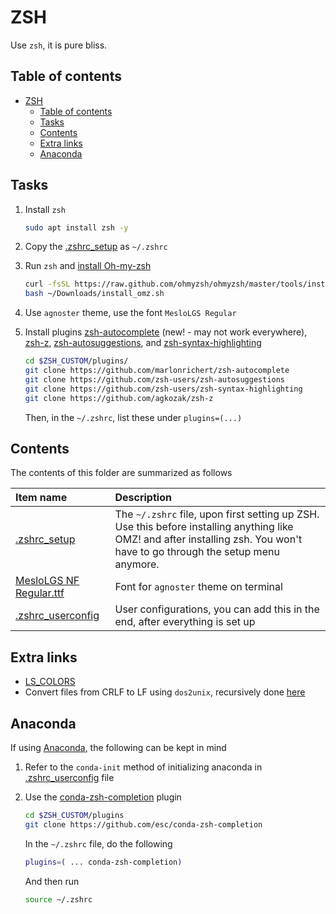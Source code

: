# ZSH

Use `zsh`, it is pure bliss.

## Table of contents

- [ZSH](#zsh)
    - [Table of contents](#table-of-contents)
    - [Tasks](#tasks)
    - [Contents](#contents)
    - [Extra links](#extra-links)
    - [Anaconda](#anaconda)

## Tasks

1. Install `zsh`

    ```bash
    sudo apt install zsh -y
    ```

2. Copy the [.zshrc_setup](./.zshrc_setup) as `~/.zshrc`
3. Run `zsh` and [install Oh-my-zsh](https://ohmyz.sh/#install)

    ```bash
    curl -fsSL https://raw.github.com/ohmyzsh/ohmyzsh/master/tools/install.sh > ~/Downloads/install_omz.sh
    bash ~/Downloads/install_omz.sh
    ```

4. Use `agnoster` theme, use the font `MesloLGS Regular`
5. Install plugins [zsh-autocomplete](https://github.com/marlonrichert/zsh-autocomplete) (new! - may not work everywhere), [zsh-z](https://github.com/agkozak/zsh-z), [zsh-autosuggestions](https://github.com/zsh-users/zsh-autosuggestions), and [zsh-syntax-highlighting](https://github.com/zsh-users/zsh-syntax-highlighting)

    ```sh
    cd $ZSH_CUSTOM/plugins/
    git clone https://github.com/marlonrichert/zsh-autocomplete
    git clone https://github.com/zsh-users/zsh-autosuggestions
    git clone https://github.com/zsh-users/zsh-syntax-highlighting
    git clone https://github.com/agkozak/zsh-z
    ```

    Then, in the `~/.zshrc`, list these under `plugins=(...)`

## Contents

The contents of this folder are summarized as follows

| Item name | Description |
| :---- | :---- |
| [.zshrc_setup](./.zshrc_setup) | The `~/.zshrc` file, upon first setting up ZSH. Use this before installing anything like OMZ! and after installing zsh. You won't have to go through the setup menu anymore. |
| [MesloLGS NF Regular.ttf](./MesloLGS%20NF%20Regular.ttf) | Font for `agnoster` theme on terminal |
| [.zshrc_userconfig](./.zshrc_userconfig) | User configurations, you can add this in the end, after everything is set up |

## Extra links

- [LS_COLORS](https://www.howtogeek.com/307899/how-to-change-the-colors-of-directories-and-files-in-the-ls-command/)
- Convert files from CRLF to LF using `dos2unix`, recursively done [here](https://unix.stackexchange.com/a/279818/456203)

## Anaconda

If using [Anaconda](https://www.anaconda.com/products/individual), the following can be kept in mind

1. Refer to the `conda-init` method of initializing anaconda in [.zshrc_userconfig](./.zshrc_userconfig) file
2. Use the [conda-zsh-completion](https://github.com/esc/conda-zsh-completion) plugin

    ```bash
    cd $ZSH_CUSTOM/plugins
    git clone https://github.com/esc/conda-zsh-completion
    ```

    In the `~/.zshrc` file, do the following

    ```bash
    plugins=( ... conda-zsh-completion)
    ```

    And then run

    ```bash
    source ~/.zshrc
    ```
